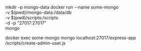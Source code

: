mkdir -p mongo-data
docker run --name some-mongo \
 -v $(pwd)/mongo-data:/data/db \
 -v $(pwd)/scripts:/scripts \
 -d -p "27017:27017" \
 mongo
 
 
 docker exec some-mongo mongo localhost:27017/express-app /scripts/create-admin-user.js
 